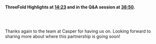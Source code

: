 **ThreeFold Highlights at [14:23](https://youtu.be/WYrARTeY3cY?t=863) and in the Q&A session at [38:50](https://youtu.be/WYrARTeY3cY?t=2330).**

<br/>
<br/>

Thanks again to the team at Casper for having us on. Looking forward to sharing more about where this partnership is going soon!